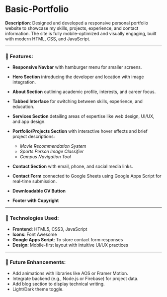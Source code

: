 # Basic-Portfolio

**Description**:
Designed and developed a responsive personal portfolio website to showcase my skills, projects, experience, and contact information. The site is fully mobile-optimized and visually engaging, built with modern HTML, CSS, and JavaScript.

---

### 🔧 **Features**:

* **Responsive Navbar** with hamburger menu for smaller screens.
* **Hero Section** introducing the developer and location with image integration.
* **About Section** outlining academic profile, interests, and career focus.
* **Tabbed Interface** for switching between skills, experience, and education.
* **Services Section** detailing areas of expertise like web design, UI/UX, and app design.
* **Portfolio/Projects Section** with interactive hover effects and brief project descriptions:

  * *Movie Recommendation System*
  * *Sports Person Image Classifier*
  * *Campus Navigation Tool*
* **Contact Section** with email, phone, and social media links.
* **Contact Form** connected to Google Sheets using Google Apps Script for real-time submission.
* **Downloadable CV Button**
* **Footer with Copyright**

---

### 🧰 **Technologies Used**:

* **Frontend**: HTML5, CSS3, JavaScript
* **Icons**: Font Awesome
* **Google Apps Script**: To store contact form responses
* **Design**: Mobile-first layout with intuitive UI/UX practices

---

### 🔗 **Future Enhancements**:

* Add animations with libraries like AOS or Framer Motion.
* Integrate backend (e.g., Node.js or Firebase) for project data.
* Add blog section to display technical writing.
* Light/Dark theme toggle.

